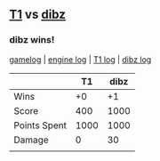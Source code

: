 ## [T1](<../../T1/README.md>) vs [dibz](<../../dibz/README.md>)
### dibz wins!

[gamelog](<gamelog.json>) | [engine log](<engine>) | [T1 log](<T1>) | [dibz log](<dibz>)

|              | T1   | dibz |
| ------------ | ---- | ---- |
| Wins         |   +0 |   +1 |
| Score        |  400 | 1000 |
| Points Spent | 1000 | 1000 |
| Damage       |    0 |   30 |
|              |      |      |
